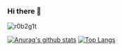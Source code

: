### Hi there 👋
<p align="left"> <img src="https://komarev.com/ghpvc/?username=r0b2g1t&color=00a35b" alt="r0b2g1t" /> </p>

[![Anurag's github stats](https://github-readme-stats.vercel.app/api?username=r0b2g1t&theme=vue)](https://github.com/anuraghazra/github-readme-stats)
[![Top Langs](https://github-readme-stats.vercel.app/api/top-langs/?username=r0b2g1t&theme=vue&layout=compact)](https://github.com/anuraghazra/github-readme-stats)

<!--
**r0b2g1t/r0b2g1t** is a ✨ _special_ ✨ repository because its `README.md` (this file) appears on your GitHub profile.

Here are some ideas to get you started:

- 🔭 I’m currently working on ...
- 🌱 I’m currently learning ...
- 👯 I’m looking to collaborate on ...
- 🤔 I’m looking for help with ...
- 💬 Ask me about ...
- 📫 How to reach me: ...
- 😄 Pronouns: ...
- ⚡ Fun fact: ...
-->
